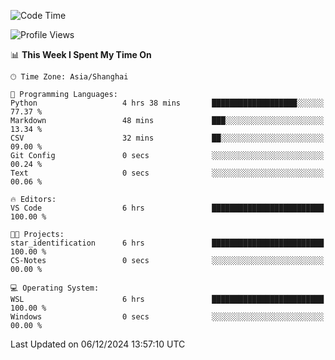 <!--START_SECTION:waka-->
![Code Time](http://img.shields.io/badge/Code%20Time-2%2C135%20hrs%2027%20mins-blue)

![Profile Views](http://img.shields.io/badge/Profile%20Views-2-blue)

📊 **This Week I Spent My Time On** 

```text
🕑︎ Time Zone: Asia/Shanghai

💬 Programming Languages: 
Python                   4 hrs 38 mins       ███████████████████░░░░░░   77.37 % 
Markdown                 48 mins             ███░░░░░░░░░░░░░░░░░░░░░░   13.34 % 
CSV                      32 mins             ██░░░░░░░░░░░░░░░░░░░░░░░   09.00 % 
Git Config               0 secs              ░░░░░░░░░░░░░░░░░░░░░░░░░   00.24 % 
Text                     0 secs              ░░░░░░░░░░░░░░░░░░░░░░░░░   00.06 % 

🔥 Editors: 
VS Code                  6 hrs               █████████████████████████   100.00 % 

🐱‍💻 Projects: 
star_identification      6 hrs               █████████████████████████   100.00 % 
CS-Notes                 0 secs              ░░░░░░░░░░░░░░░░░░░░░░░░░   00.00 % 

💻 Operating System: 
WSL                      6 hrs               █████████████████████████   100.00 % 
Windows                  0 secs              ░░░░░░░░░░░░░░░░░░░░░░░░░   00.00 % 
```


 Last Updated on 06/12/2024 13:57:10 UTC
<!--END_SECTION:waka-->